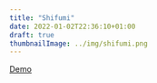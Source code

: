```yaml
---
title: "Shifumi"
date: 2022-01-02T22:36:10+01:00
draft: true
thumbnailImage: ../img/shifumi.png
---
```


[Demo](https://ljuglaret.github.io/shifumiapp/)